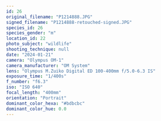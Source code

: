 ```yaml
---
id: 26
original_filename: "P1214888.JPG"
signed_filename: "P1214888-retouched-signed.JPG"
species_id: 26
species_gender: "m"
location_id: 22
photo_subject: "wildlife"
shooting_technique: null
date: "2024-01-21"
camera: "Olympus OM-1"
camera_manufacturer: "OM System"
lens: "Olympus M.Zuiko Digital ED 100-400mm f/5.0-6.3 IS"
exposure_time: "1/400s"
f_number: "f6.3"
iso: "ISO 640"
focal_length: "400mm"
orientation: "Portrait"
dominant_color_hexa: "#bdbcbc"
dominant_color_hue: 0.0
---
```

